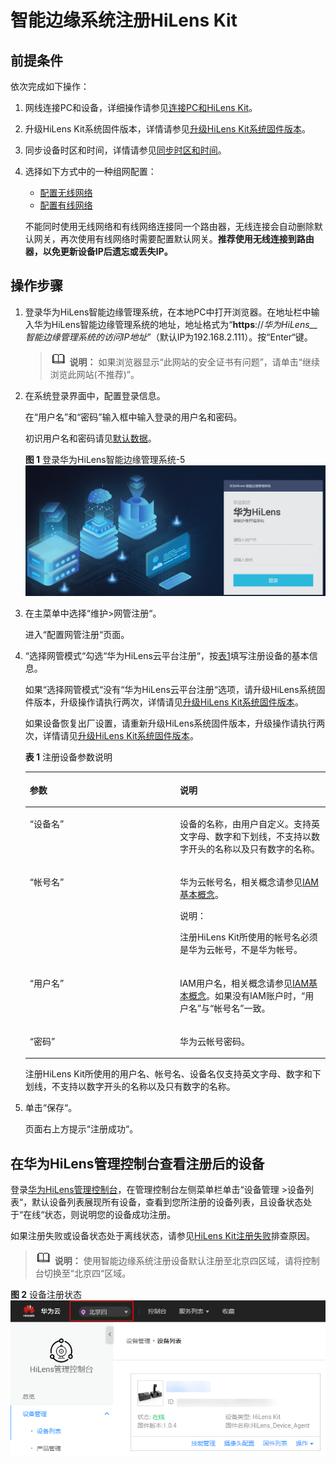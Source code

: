 # 智能边缘系统注册HiLens Kit<a name="hilens_02_0101"></a>

## 前提条件<a name="section769233118233"></a>

依次完成如下操作：

1.  网线连接PC和设备，详细操作请参见[连接PC和HiLens Kit](连接PC和HiLens-Kit.md)。
2.  升级HiLens Kit系统固件版本，详情请参见[升级HiLens Kit系统固件版本](升级HiLens-Kit系统固件版本.md)。
3.  同步设备时区和时间，详情请参见[同步时区和时间](同步时区和时间.md)。
4.  选择如下方式中的一种组网配置：

    -   [配置无线网络](配置无线网络.md)
    -   [配置有线网络](配置有线网络.md)

    不能同时使用无线网络和有线网络连接同一个路由器，无线连接会自动删除默认网关，再次使用有线网络时需要配置默认网关。**推荐使用无线连接到路由器，以免更新设备IP后遗忘或丢失IP。**


## 操作步骤<a name="section12991046185310"></a>

1.  登录华为HiLens智能边缘管理系统，在本地PC中打开浏览器。在地址栏中输入华为HiLens智能边缘管理系统的地址，地址格式为“**https**://_华为HiLens__智能边缘管理系统的访问IP地址_”（默认IP为192.168.2.111）。按“Enter“键。

    >![](public_sys-resources/icon-note.gif) **说明：** 
    >如果浏览器显示“此网站的安全证书有问题”，请单击“继续浏览此网站\(不推荐\)”。

2.  在系统登录界面中，配置登录信息。

    在“用户名”和“密码”输入框中输入登录的用户名和密码。

    初识用户名和密码请见[默认数据](https://support.huawei.com/enterprise/zh/doc/EDOC1100112066/2347bab9)。

    **图 1**  登录华为HiLens智能边缘管理系统-5<a name="fig26071839446"></a>  
    ![](figures/登录华为HiLens智能边缘管理系统-5.png "登录华为HiLens智能边缘管理系统-5")

3.  在主菜单中选择“维护\>网管注册“。

    进入“配置网管注册“页面。

4.  “选择网管模式“勾选“华为HiLens云平台注册“，按[表1](#table44861339122019)填写注册设备的基本信息。

    如果“选择网管模式“没有“华为HiLens云平台注册“选项，请升级HiLens系统固件版本，升级操作请执行两次，详情请见[升级HiLens Kit系统固件版本](升级HiLens-Kit系统固件版本.md)。

    如果设备恢复出厂设置，请重新升级HiLens系统固件版本，升级操作请执行两次，详情请见[升级HiLens Kit系统固件版本](升级HiLens-Kit系统固件版本.md)。

    **表 1**  注册设备参数说明

    <a name="table44861339122019"></a>
    <table><thead align="left"><tr id="row104863395208"><th class="cellrowborder" valign="top" width="50%" id="mcps1.2.3.1.1"><p id="p11486183902018"><a name="p11486183902018"></a><a name="p11486183902018"></a>参数</p>
    </th>
    <th class="cellrowborder" valign="top" width="50%" id="mcps1.2.3.1.2"><p id="p17486739182019"><a name="p17486739182019"></a><a name="p17486739182019"></a>说明</p>
    </th>
    </tr>
    </thead>
    <tbody><tr id="row184862396208"><td class="cellrowborder" valign="top" width="50%" headers="mcps1.2.3.1.1 "><p id="p84867395200"><a name="p84867395200"></a><a name="p84867395200"></a><span class="parmname" id="parmname348618399203"><a name="parmname348618399203"></a><a name="parmname348618399203"></a>“设备名”</span></p>
    </td>
    <td class="cellrowborder" valign="top" width="50%" headers="mcps1.2.3.1.2 "><p id="p164862392207"><a name="p164862392207"></a><a name="p164862392207"></a>设备的名称，由用户自定义。支持英文字母、数字和下划线，不支持以数字开头的名称以及只有数字的名称。</p>
    </td>
    </tr>
    <tr id="row13486839192018"><td class="cellrowborder" valign="top" width="50%" headers="mcps1.2.3.1.1 "><p id="p94868397200"><a name="p94868397200"></a><a name="p94868397200"></a><span class="parmname" id="parmname848613913207"><a name="parmname848613913207"></a><a name="parmname848613913207"></a>“帐号名”</span></p>
    </td>
    <td class="cellrowborder" valign="top" width="50%" headers="mcps1.2.3.1.2 "><p id="p1948615392202"><a name="p1948615392202"></a><a name="p1948615392202"></a>华为云帐号名，相关概念请参见<a href="https://support.huaweicloud.com/productdesc-iam/iam_01_0023.html" target="_blank" rel="noopener noreferrer">IAM基本概念</a>。</p>
    <div class="note" id="note63431450123116"><a name="note63431450123116"></a><a name="note63431450123116"></a><span class="notetitle"> 说明： </span><div class="notebody"><p id="p1343125023117"><a name="p1343125023117"></a><a name="p1343125023117"></a>注册HiLens Kit所使用的帐号名必须是华为云帐号，不是华为帐号。</p>
    </div></div>
    </td>
    </tr>
    <tr id="row104861539162016"><td class="cellrowborder" valign="top" width="50%" headers="mcps1.2.3.1.1 "><p id="p1948643992012"><a name="p1948643992012"></a><a name="p1948643992012"></a><span class="parmname" id="parmname11486173912201"><a name="parmname11486173912201"></a><a name="parmname11486173912201"></a>“用户名”</span></p>
    </td>
    <td class="cellrowborder" valign="top" width="50%" headers="mcps1.2.3.1.2 "><p id="p3486113916201"><a name="p3486113916201"></a><a name="p3486113916201"></a>IAM用户名，相关概念请参见<a href="https://support.huaweicloud.com/productdesc-iam/iam_01_0023.html" target="_blank" rel="noopener noreferrer">IAM基本概念</a>。如果没有IAM账户时，<span class="parmname" id="parmname648683916204"><a name="parmname648683916204"></a><a name="parmname648683916204"></a>“用户名”</span>与<span class="parmname" id="parmname9486339142015"><a name="parmname9486339142015"></a><a name="parmname9486339142015"></a>“帐号名”</span>一致。</p>
    </td>
    </tr>
    <tr id="row19486639132019"><td class="cellrowborder" valign="top" width="50%" headers="mcps1.2.3.1.1 "><p id="p14486143915203"><a name="p14486143915203"></a><a name="p14486143915203"></a><span class="parmname" id="parmname4486239152017"><a name="parmname4486239152017"></a><a name="parmname4486239152017"></a>“密码”</span></p>
    </td>
    <td class="cellrowborder" valign="top" width="50%" headers="mcps1.2.3.1.2 "><p id="p7486839132019"><a name="p7486839132019"></a><a name="p7486839132019"></a>华为云帐号密码。</p>
    </td>
    </tr>
    </tbody>
    </table>

    注册HiLens Kit所使用的用户名、帐号名、设备名仅支持英文字母、数字和下划线，不支持以数字开头的名称以及只有数字的名称。

5.  单击“保存“。

    页面右上方提示“注册成功“。


## 在华为HiLens管理控制台查看注册后的设备<a name="section2853102614441"></a>

登录[华为HiLens管理控制台](https://console.huaweicloud.com/hilens/?region=cn-north-4#/hilens/deviceAuthority)，在管理控制台左侧菜单栏单击“设备管理 \>设备列表“，默认设备列表展现所有设备，查看到您所注册的设备列表，且设备状态处于“在线“状态，则说明您的设备成功注册。

如果注册失败或设备状态处于离线状态，请参见[HiLens Kit注册失败](https://support.huaweicloud.com/hilens_faq/HiLens_03_0005.html)排查原因。

>![](public_sys-resources/icon-note.gif) **说明：** 
>使用智能边缘系统注册设备默认注册至北京四区域，请将控制台切换至“北京四“区域。

**图 2**  设备注册状态<a name="fig9970103511479"></a>  
![](figures/设备注册状态.png "设备注册状态")

